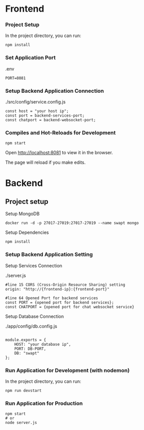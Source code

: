# Frontend

### Project Setup

In the project directory, you can run:

```
npm install
```

### Set Application Port
.env
```
PORT=8081
```

### Setup Backend Application Connection
./src/config/service.config.js
```
const host = "your host ip";
const port = backend-services-port;
const chatport = backend-websocket-port;
```

### Compiles and Hot-Reloads for Development

```
npm start
```

Open [http://localhost:8081](http://localhost:8081) to view it in the browser.

The page will reload if you make edits.


# Backend

## Project setup
Setup MongoDB
```
docker run -d -p 27017-27019:27017-27019 --name swapt mongo
```
Setup Dependencies
```
npm install
```

### Setup Backend Application Setting
Setup Services Connection

./server.js
```
#line 15 CORS (Cross-Origin Resource Sharing) setting
origin: "http://{frontend-ip}:{frontend-port}"

#line 64 Opened Port for backend services
const PORT = {opened port for backend services};
const CHATPORT = {opened port for chat websocket service}
```

Setup Database Connection

./app/config/db.config.js
```

module.exports = {
    HOST: "your database ip",
    PORT: DB-PORT,
    DB: "swapt"
};
```

### Run Application for Development (with nodemon)
In the project directory, you can run:
```
npm run devstart
```

### Run Application for Production
```
npm start
# or
node server.js
```

